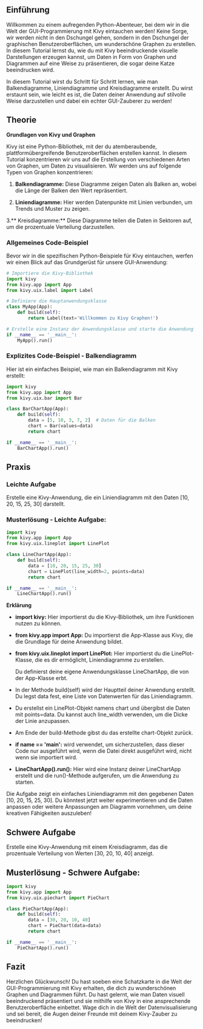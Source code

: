 ## Einführung
Willkommen zu einem aufregenden Python-Abenteuer, bei dem wir in die Welt der GUI-Programmierung mit Kivy eintauchen werden! Keine Sorge, wir werden nicht in den Dschungel gehen, sondern in den Dschungel der graphischen Benutzeroberflächen, um wunderschöne Graphen zu erstellen. In diesem Tutorial lernst du, wie du mit Kivy beeindruckende visuelle Darstellungen erzeugen kannst, um Daten in Form von Graphen und Diagrammen auf eine Weise zu präsentieren, die sogar deine Katze beeindrucken wird.

In diesem Tutorial wirst du Schritt für Schritt lernen, wie man Balkendiagramme, Liniendiagramme und Kreisdiagramme erstellt. Du wirst erstaunt sein, wie leicht es ist, die Daten deiner Anwendung auf stilvolle Weise darzustellen und dabei ein echter GUI-Zauberer zu werden!

## Theorie
**Grundlagen von Kivy und Graphen**

Kivy ist eine Python-Bibliothek, mit der du atemberaubende, plattformübergreifende Benutzeroberflächen erstellen kannst. In diesem Tutorial konzentrieren wir uns auf die Erstellung von verschiedenen Arten von Graphen, um Daten zu visualisieren. Wir werden uns auf folgende Typen von Graphen konzentrieren:

1. **Balkendiagramme:** Diese Diagramme zeigen Daten als Balken an, wobei die Länge der Balken den Wert repräsentiert.

2. **Liniendiagramme:** Hier werden Datenpunkte mit Linien verbunden, um Trends und Muster zu zeigen.

3.** Kreisdiagramme:** Diese Diagramme teilen die Daten in Sektoren auf, um die prozentuale Verteilung darzustellen.

### Allgemeines Code-Beispiel
Bevor wir in die spezifischen Python-Beispiele für Kivy eintauchen, werfen wir einen Blick auf das Grundgerüst für unsere GUI-Anwendung:

```python
# Importiere die Kivy-Bibliothek
import kivy
from kivy.app import App
from kivy.uix.label import Label

# Definiere die Hauptanwendungsklasse
class MyApp(App):
    def build(self):
        return Label(text='Willkommen zu Kivy Graphen!')

# Erstelle eine Instanz der Anwendungsklasse und starte die Anwendung
if __name__ == '__main__':
    MyApp().run()

```
### Explizites Code-Beispiel - Balkendiagramm
Hier ist ein einfaches Beispiel, wie man ein Balkendiagramm mit Kivy erstellt:

```python
import kivy
from kivy.app import App
from kivy.uix.bar import Bar

class BarChartApp(App):
    def build(self):
        data = [5, 10, 3, 7, 2]  # Daten für die Balken
        chart = Bar(values=data)
        return chart

if __name__ == '__main__':
    BarChartApp().run()
```
## Praxis
### Leichte Aufgabe
Erstelle eine Kivy-Anwendung, die ein Liniendiagramm mit den Daten [10, 20, 15, 25, 30] darstellt.

### Musterlösung - Leichte Aufgabe:
```python
import kivy
from kivy.app import App
from kivy.uix.lineplot import LinePlot

class LineChartApp(App):
    def build(self):
        data = [10, 20, 15, 25, 30]
        chart = LinePlot(line_width=2, points=data)
        return chart

if __name__ == '__main__':
    LineChartApp().run()
```
**Erklärung**

   * **import kivy:** Hier importierst du die Kivy-Bibliothek, um ihre Funktionen nutzen zu können.

   * **from kivy.app import App:** Du importierst die App-Klasse aus Kivy, die die Grundlage für deine Anwendung bildet.

   * **from kivy.uix.lineplot import LinePlot:** Hier importierst du die LinePlot-Klasse, die es dir ermöglicht, Liniendiagramme zu erstellen.

       Du definierst deine eigene Anwendungsklasse LineChartApp, die von der App-Klasse erbt.

   * In der Methode build(self) wird der Hauptteil deiner Anwendung erstellt. Du legst data fest, eine Liste von Datenwerten für das Liniendiagramm.

   * Du erstellst ein LinePlot-Objekt namens chart und übergibst die Daten mit points=data. Du kannst auch line_width verwenden, um die Dicke der Linie 
     anzupassen.

   * Am Ende der build-Methode gibst du das erstellte chart-Objekt zurück.

   * **if __name__ == '__main__':** wird verwendet, um sicherzustellen, dass dieser Code nur ausgeführt wird, wenn die Datei direkt ausgeführt wird, 
    nicht wenn sie importiert wird.

   * **LineChartApp().run():** Hier wird eine Instanz deiner LineChartApp erstellt und die run()-Methode aufgerufen, um die Anwendung zu starten.

   Die Aufgabe zeigt ein einfaches Liniendiagramm mit den gegebenen Daten [10, 20, 15, 25, 30]. Du könntest jetzt weiter experimentieren und die Daten anpassen oder weitere Anpassungen am Diagramm vornehmen, um deine kreativen Fähigkeiten auszuleben!

## Schwere Aufgabe
Erstelle eine Kivy-Anwendung mit einem Kreisdiagramm, das die prozentuale Verteilung von Werten [30, 20, 10, 40] anzeigt.

## Musterlösung - Schwere Aufgabe:
```python
import kivy
from kivy.app import App
from kivy.uix.piechart import PieChart

class PieChartApp(App):
    def build(self):
        data = [30, 20, 10, 40]
        chart = PieChart(data=data)
        return chart

if __name__ == '__main__':
    PieChartApp().run()
```
## Fazit
Herzlichen Glückwunsch! Du hast soeben eine Schatzkarte in die Welt der GUI-Programmierung mit Kivy erhalten, die dich zu wunderschönen Graphen und Diagrammen führt. Du hast gelernt, wie man Daten visuell beeindruckend präsentiert und sie mithilfe von Kivy in eine ansprechende Benutzeroberfläche einbettet. Wage dich in die Welt der Datenvisualisierung und sei bereit, die Augen deiner Freunde mit deinem Kivy-Zauber zu beeindrucken!